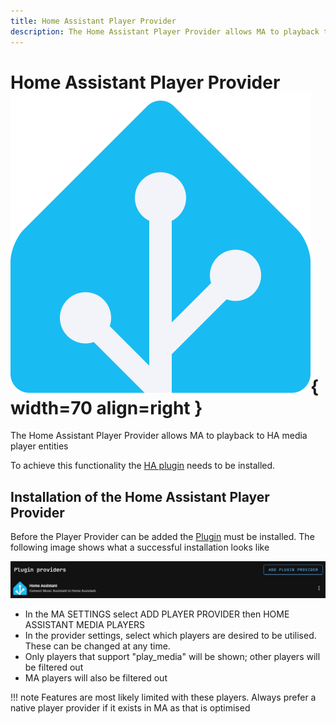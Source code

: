 ```yaml
---
title: Home Assistant Player Provider
description: The Home Assistant Player Provider allows MA to playback to HA media player entities
---
```

# Home Assistant Player Provider ![Preview image](assets/icons/ha-logo.png){ width=70 align=right }

The Home Assistant Player Provider allows MA to playback to HA media player entities

To achieve this functionality the [HA plugin](../ha-plugin.md) needs to be installed.

## Installation of the Home Assistant Player Provider

Before the Player Provider can be added the [Plugin](../ha-plugin.md) must be installed. The following image shows what a successful installation looks like

![screenshot](assets/screenshots/plugin-provider.png)

- In the MA SETTINGS select ADD PLAYER PROVIDER then HOME ASSISTANT MEDIA PLAYERS
- In the provider settings, select which players are desired to be utilised. These can be changed at any time.
- Only players that support "play_media" will be shown; other players will be filtered out
- MA players will also be filtered out

!!! note
    Features are most likely limited with these players. Always prefer a native player provider if it exists in MA as that is optimised
